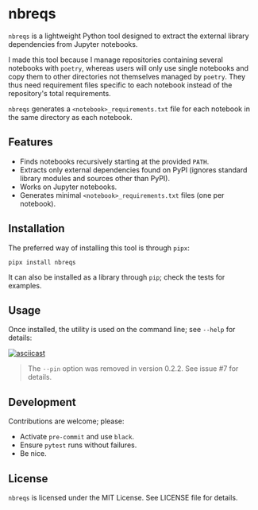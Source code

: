 # nbreqs

`nbreqs` is a lightweight Python tool designed to extract the external library dependencies from Jupyter notebooks.

I made this tool because I manage repositories containing several notebooks with `poetry`, whereas users will only use single notebooks and copy them to other directories not themselves managed by `poetry`. They thus need requirement files specific to each notebook instead of the repository's total requirements.

`nbreqs` generates a `<notebook>_requirements.txt` file for each notebook in the same directory as each notebook.

## Features

- Finds notebooks recursively starting at the provided `PATH`.
- Extracts only external dependencies found on PyPI (ignores standard library modules and sources other than PyPI).
- Works on Jupyter notebooks.
- Generates minimal `<notebook>_requirements.txt` files (one per notebook).

## Installation

The preferred way of installing this tool is through `pipx`:

`pipx install nbreqs`

It can also be installed as a library through `pip`; check the tests for examples.

## Usage

Once installed, the utility is used on the command line; see `--help` for details:

[![asciicast](https://asciinema.org/a/677950.svg)](https://asciinema.org/a/677950)

> The `--pin` option was removed in version 0.2.2. See issue #7 for details.

## Development

Contributions are welcome; please:

- Activate `pre-commit` and use `black`.
- Ensure `pytest` runs without failures.
- Be nice.

## License

`nbreqs` is licensed under the MIT License. See LICENSE file for details.
